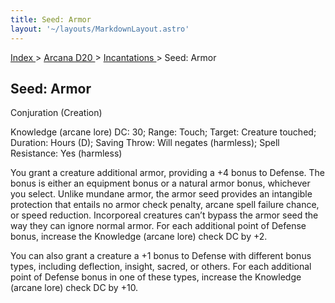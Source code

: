 ```yaml
---
title: Seed: Armor
layout: '~/layouts/MarkdownLayout.astro'
---
```


[ Index ](/) > [ Arcana D20 ](/arcana.d20.srd) > [ Incantations ](/arcana.d20.srd/incantations) > Seed: Armor

##  Seed: Armor

Conjuration (Creation)

Knowledge (arcane lore) DC: 30; Range: Touch; Target: Creature touched;
Duration: Hours (D); Saving Throw: Will negates (harmless); Spell Resistance:
Yes (harmless)

You grant a creature additional armor, providing a +4 bonus to Defense. The
bonus is either an equipment bonus or a natural armor bonus, whichever you
select. Unlike mundane armor, the armor seed provides an intangible protection
that entails no armor check penalty, arcane spell failure chance, or speed
reduction. Incorporeal creatures can’t bypass the armor seed the way they can
ignore normal armor. For each additional point of Defense bonus, increase the
Knowledge (arcane lore) check DC by +2.

You can also grant a creature a +1 bonus to Defense with different bonus
types, including deflection, insight, sacred, or others. For each additional
point of Defense bonus in one of these types, increase the Knowledge (arcane
lore) check DC by +10.

